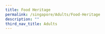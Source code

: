 ```yaml
---
title: Food Heritage
permalink: /singapore/Adults/Food-Heritage
description: ""
third_nav_title: Adults
---
```

